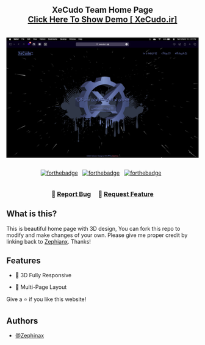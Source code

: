 <h2 align="center">
XeCudo Team Home Page<br/>
  <a href="https://xecudo.ir/" target="_blank">Click Here To Show Demo [
    XeCudo.ir]</a>
</h2>
<br/>
<div align="center" style="display : flex; align-items: center; justify-content: center;"><img src="./demo/demo.webp" alt="Dark Demo Image" width="100%" height="100%" style="vertical-align:middle; display: inline-block;">
</div>
<br/>
<div style="display : flex; align-items: center; justify-content: center;" align="center">

[![forthebadge](https://forthebadge.com/images/badges/built-with-love.svg)](https://forthebadge.com) &nbsp;
[![forthebadge](https://forthebadge.com/images/badges/made-with-javascript.svg)](https://forthebadge.com) &nbsp;
[![forthebadge](https://forthebadge.com/images/badges/open-source.svg)](https://forthebadge.com) &nbsp;

</div>

<h3 align="center">
    🔹
    <a href="https://github.com/Zephinax/XeCudo/issues">Report Bug</a> &nbsp; &nbsp;
    🔹
    <a href="https://github.com/Zephinax/XeCudo/issues">Request Feature</a>
</h3>

## What is this?

This is beautiful home page with 3D design,
You can fork this repo to modify and make changes of your own. Please give me proper credit by linking back to [Zephianx](https://github.com/Zephinax/XeCudo). Thanks!

## Features

- 🎯 3D Fully Responsive

- 📖 Multi-Page Layout

Give a ⭐ if you like this website!

## Authors

- [@Zephinax](https://github.com/Zephinax)

